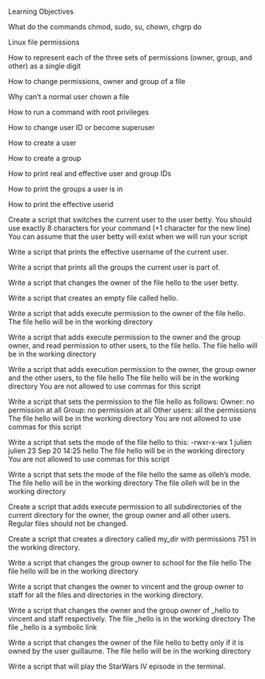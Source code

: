 Learning Objectives

What do the commands chmod, sudo, su, chown, chgrp do

Linux file permissions

How to represent each of the three sets of permissions (owner, group, and other) as a single digit

How to change permissions, owner and group of a file

Why can’t a normal user chown a file

How to run a command with root privileges

How to change user ID or become superuser

How to create a user

How to create a group

How to print real and effective user and group IDs

How to print the groups a user is in

How to print the effective userid


Create a script that switches the current user to the user betty.
   You should use exactly 8 characters for your command (+1 character for the new line)
   You can assume that the user betty will exist when we will run your script

Write a script that prints the effective username of the current user.

Write a script that prints all the groups the current user is part of.

Write a script that changes the owner of the file hello to the user betty.

Write a script that creates an empty file called hello.

Write a script that adds execute permission to the owner of the file hello. The file hello will be in the working directory

Write a script that adds execute permission to the owner and the group owner, and read permission to other users, to the file hello. The file hello will be in the working directory

Write a script that adds execution permission to the owner, the group owner and the other users, to the file hello
   The file hello will be in the working directory
   You are not allowed to use commas for this script
   
Write a script that sets the permission to the file hello as follows:
   Owner: no permission at all
   Group: no permission at all
   Other users: all the permissions
   The file hello will be in the working directory You are not allowed to use commas      for this script 

Write a script that sets the mode of the file hello to this:
   -rwxr-x-wx 1 julien julien 23 Sep 20 14:25 hello
   The file hello will be in the working directory
   You are not allowed to use commas for this script
   
Write a script that sets the mode of the file hello the same as olleh’s mode.
   The file hello will be in the working directory
   The file olleh will be in the working directory
   
Create a script that adds execute permission to all subdirectories of the current directory for the owner, the group owner and all other users. Regular files should not be changed.

Create a script that creates a directory called my_dir with permissions 751 in the working directory.

Write a script that changes the group owner to school for the file hello
   The file hello will be in the working directory
   
Write a script that changes the owner to vincent and the group owner to staff for all the files and directories in the working directory.

Write a script that changes the owner and the group owner of _hello to vincent and staff respectively.
   The file _hello is in the working directory
   The file _hello is a symbolic link
   
Write a script that changes the owner of the file hello to betty only if it is owned by the user guillaume.
   The file hello will be in the working directory
   
Write a script that will play the StarWars IV episode in the terminal.  
